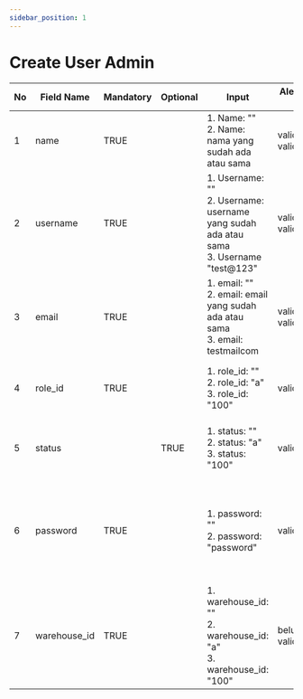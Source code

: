 ```yaml
---
sidebar_position: 1
---
```


# Create User Admin

| No  | Field Name   | Mandatory | Optional | Input                                                                                         | Alert Information (Actual)                | Alert Information (Expected)                                                                                                                                          | Details       | Status code |
| --- | ------------ | --------- | -------- | --------------------------------------------------------------------------------------------- | ----------------------------------------- | --------------------------------------------------------------------------------------------------------------------------------------------------------------------- | ------------- | ----------- |
| 1   | name         | TRUE      |          | 1. Name: ""<br/>2. Name: nama yang sudah ada atau sama                                        | validation.required<br/>validation.unique | 1. name cannot be empty<br/>2. name already exist                                                                                                                     | `       | 400 |             |
| 2   | username     | TRUE      |          | 1. Username: ""<br/>2. Username: username yang sudah ada atau sama<br/>3. Username "test@123" | validation.required<br/>validation.unique | 1. username cannot be empty<br/>2. username already exist<br/>3. username cannot use special character                                                                | `       | 400 |             |
| 3   | email        | TRUE      |          | 1. email: ""<br/>2. email: email yang sudah ada atau sama<br/>3. email: testmailcom           | validation.required<br/>validation.unique | 1. email cannot be empty<br/>2. email already exist<br/>3. please enter valid email (example@mail.com)                                                                | `       | 400 |             |
| 4   | role_id      | TRUE      |          | 1. role_id: ""<br/>2. role_id: "a"<br/>3. role_id: "100"                                      | validation.required                       | 1. role_id cannot be empty<br/>2. role_id must be number<br/>3. role_id not found                                                                                     | `       | 400 |             |
| 5   | status       |           | TRUE     | 1. status: ""<br/>2. status: "a"<br/>3. status: "100"                                         | validation.required                       | 1. status cannot be empty<br/>2. status must be number<br/>3. status not found                                                                                        | `       | 400 |             |
| 6   | password     | TRUE      |          | 1. password: ""<br/>2. password: "password"                                                   | validation.required                       | 1. password cannot be empty<br/>2. password must be contain:<br/>- 1 lower case letter<br/>- 1 uppercase letter<br/>- 1 number<br/>- 1 special char <br/>- Min 8 char | `       | 400 |             |
| 7   | warehouse_id | TRUE      |          | 1. warehouse_id: ""<br/>2. warehouse_id: "a"<br/>3. warehouse_id: "100"                       | belum ada tulisan validation.required     | 1. warehouse_id cannot be empty<br/>2. warehouse_id must be number<br/>3. warehouse_id not found                                                                      | `       | 400 |             |